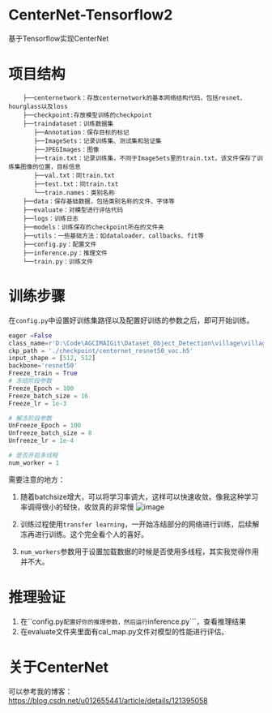 # CenterNet-Tensorflow2
基于Tensorflow实现CenterNet

# 项目结构
```
    ├──centernetwork：存放centernetwork的基本网络结构代码，包括resnet、hourglass以及loss
    ├──checkpoint:存放模型训练的checkpoint
    ├──traindataset：训练数据集
       ├──Annotation：保存目标的标记
       ├──ImageSets：记录训练集、测试集和验证集
       ├──JPEGImages：图像
       ├──train.txt：记录训练集，不同于ImageSets里的train.txt，该文件保存了训练集图像的位置，目标信息
       ├──val.txt：同train.txt
       ├──test.txt：同train.txt
       └──train.names：类别名称
    ├──data：保存基础数据，包括类别名称的文件、字体等
    ├──evaluate：对模型进行评估代码
    ├──logs：训练日志
    ├──models：训练保存的checkpoint所在的文件夹
    ├──utils：一些基础方法：如dataloader、callbacks、fit等
    ├──config.py：配置文件
    ├──inference.py：推理文件
    └──train.py：训练文件
```

# 训练步骤

在```config.py```中设置好训练集路径以及配置好训练的参数之后，即可开始训练。
```python
eager =False
class_name=r'D:\Code\AGCIMAIGit\Dataset_Object_Detection\village\village.names'
ckp_path = './checkpoint/centernet_resnet50_voc.h5'
input_shape = [512, 512]
backbone='resnet50'
Freeze_train = True
# 冻结阶段参数
Freeze_Epoch = 100
Freeze_batch_size = 16
Freeze_lr = 1e-3

# 解冻阶段参数
UnFreeze_Epoch = 100
Unfreeze_batch_size = 8
Unfreeze_lr = 1e-4

# 是否开启多线程
num_worker = 1
```
需要注意的地方：

1. 随着batchsize增大，可以将学习率调大，这样可以快速收敛。像我这种学习率调得很小的轻快，收敛真的非常慢
![image](https://user-images.githubusercontent.com/27406337/142379414-857c380e-df73-4fab-a7ad-53e118f9d91d.png)

2. 训练过程使用```transfer learning```，一开始冻结部分的网络进行训练，后续解冻再进行训练。这个完全看个人的喜好。
3. ```num_workers```参数用于设置加载数据的时候是否使用多线程，其实我觉得作用并不大。


# 推理验证
1. 在``config.py```配置好你的推理参数，然后运行```inference.py```，查看推理结果
2. 在evaluate文件夹里面有cal_map.py文件对模型的性能进行评估。

# 关于CenterNet
可以参考我的博客：https://blog.csdn.net/u012655441/article/details/121395058
